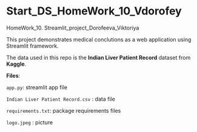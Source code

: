 # Start_DS_HomeWork_10_Vdorofey
 HomeWork_10. Streamlit_project_Dorofeeva_Viktoriya
 
This project demonstrates medical conclutions as a web application using Streamlit framework. 

The data used in this repo is the __Indian Liver Patient Record__ dataset from __Kaggle__.

__Files__:

`app.py`: streamlit app file

`Indian Liver Patient Record.csv` : data file 

`requirements.txt`: package requirements files

`logo.jpeg` : picture
